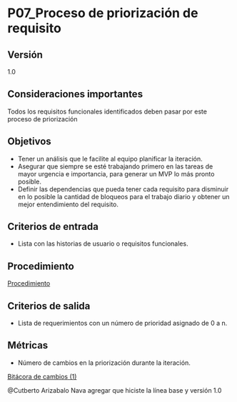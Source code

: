 # P07_Proceso de priorización de requisito

## Versión

1.0

## Consideraciones importantes[](https://ace-software-development.github.io/Manual-de-Operaciones/docs/Procesos/P07_PriorizacionRequisitos#consideraciones-importantes)

Todos los requisitos funcionales identificados deben pasar por este proceso de priorización

## Objetivos[](https://ace-software-development.github.io/Manual-de-Operaciones/docs/Procesos/P07_PriorizacionRequisitos#objetivos)

- Tener un análisis que le facilite al equipo planificar la iteración.
- Asegurar que siempre se esté trabajando primero en las tareas de mayor urgencia e importancia, para generar un MVP lo más pronto posible.
- Definir las dependencias que pueda tener cada requisito para disminuir en lo posible la cantidad de bloqueos para el trabajo diario y obtener un mejor entendimiento del requisito.

## Criterios de entrada[](https://ace-software-development.github.io/Manual-de-Operaciones/docs/Procesos/P07_PriorizacionRequisitos#criterios-de-entrada)

- Lista con las historias de usuario o requisitos funcionales.

## Procedimiento[](https://ace-software-development.github.io/Manual-de-Operaciones/docs/Procesos/P07_PriorizacionRequisitos#procedimiento)

[Procedimiento](P07_Proceso%20de%20priorizacio%CC%81n%20de%20requisito%208279a54bc4344b85bb72894e4f178406/Procedimiento%20c294481765c0465e8fc6a5ee4cbc7cc4.csv)

## Criterios de salida[](https://ace-software-development.github.io/Manual-de-Operaciones/docs/Procesos/P07_PriorizacionRequisitos#criterios-de-salida)

- Lista de requerimientos con un número de prioridad asignado de 0 a n.

## Métricas[](https://ace-software-development.github.io/Manual-de-Operaciones/docs/Procesos/P07_PriorizacionRequisitos#m%C3%A9tricas)

- Número de cambios en la priorización durante la iteración.

[Bitácora de cambios (1)](P07_Proceso%20de%20priorizacio%CC%81n%20de%20requisito%208279a54bc4344b85bb72894e4f178406/Bita%CC%81cora%20de%20cambios%20(1)%209d2c25bcdee84b4aab318e809a073a61.csv)

@Cutberto Arizabalo Nava agregar que hiciste la línea base y versión 1.0